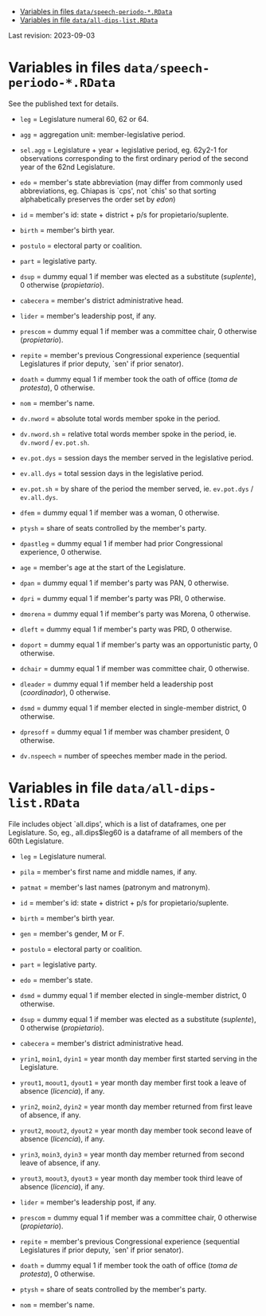 - [Variables in files `data/speech-periodo-*.RData`](#orgbd06b0d)
- [Variables in file `data/all-dips-list.RData`](#org02a896b)

Last revision: 2023-09-03


<a id="orgbd06b0d"></a>

# Variables in files `data/speech-periodo-*.RData`

See the published text for details.

-   `leg` = Legislature numeral 60, 62 or 64.
-   `agg` = aggregation unit: member-legislative period.
-   `sel.agg` = Legislature + year + legislative period, eg. 62y2-1 for observations corresponding to the first ordinary period of the second year of the 62nd Legislature.

-   `edo` = member's state abbreviation (may differ from commonly used abbreviations, eg. Chiapas is \`cps', not \`chis' so that sorting alphabetically preserves the order set by *edon*)
-   `id` = member's id: state + district + p/s for propietario/suplente.
-   `birth` = member's birth year.
-   `postulo` = electoral party or coalition.
-   `part` = legislative party.
-   `dsup` = dummy equal 1 if member was elected as a substitute (*suplente*), 0 otherwise (*propietario*).
-   `cabecera` = member's district administrative head.
-   `lider` = member's leadership post, if any.
-   `prescom` = dummy equal 1 if member was a committee chair, 0 otherwise (*propietario*).
-   `repite` = member's previous Congressional experience (sequential Legislatures if prior deputy, \`sen' if prior senator).
-   `doath` = dummy equal 1 if member took the oath of office (*toma de protesta*), 0 otherwise.
-   `nom` = member's name.
-   `dv.nword` = absolute total words member spoke in the period.
-   `dv.nword.sh` = relative total words member spoke in the period, ie. `dv.nword` / `ev.pot.sh`.
-   `ev.pot.dys` = session days the member served in the legislative period.
-   `ev.all.dys` = total session days in the legislative period.
-   `ev.pot.sh` = by share of the period the member served, ie. `ev.pot.dys` / `ev.all.dys`.
-   `dfem` = dummy equal 1 if member was a woman, 0 otherwise.
-   `ptysh` = share of seats controlled by the member's party.
-   `dpastleg` = dummy equal 1 if member had prior Congressional experience, 0 otherwise.
-   `age` = member's age at the start of the Legislature.
-   `dpan` = dummy equal 1 if member's party was PAN, 0 otherwise.
-   `dpri` = dummy equal 1 if member's party was PRI, 0 otherwise.
-   `dmorena` = dummy equal 1 if member's party was Morena, 0 otherwise.
-   `dleft` = dummy equal 1 if member's party was PRD, 0 otherwise.
-   `doport` = dummy equal 1 if member's party was an opportunistic party, 0 otherwise.

-   `dchair` = dummy equal 1 if member was committee chair, 0 otherwise.
-   `dleader` = dummy equal 1 if member held a leadership post (*coordinador*), 0 otherwise.
-   `dsmd` = dummy equal 1 if member elected in single-member district, 0 otherwise.
-   `dpresoff` = dummy equal 1 if member was chamber president, 0 otherwise.
-   `dv.nspeech` = number of speeches member made in the period.


<a id="org02a896b"></a>

# Variables in file `data/all-dips-list.RData`

File includes object \`all.dips', which is a list of dataframes, one per Legislature. So, eg., all.dips$leg60 is a dataframe of all members of the 60th Legislature.

-   `leg` = Legislature numeral.

-   `pila` = member's first name and middle names, if any.
-   `patmat` = member's last names (patronym and matronym).
-   `id` = member's id: state + district + p/s for propietario/suplente.
-   `birth` = member's birth year.
-   `gen` = member's gender, M or F.
-   `postulo` = electoral party or coalition.
-   `part` = legislative party.
-   `edo` = member's state.
-   `dsmd` = dummy equal 1 if member elected in single-member district, 0 otherwise.
-   `dsup` = dummy equal 1 if member was elected as a substitute (*suplente*), 0 otherwise (*propietario*).
-   `cabecera` = member's district administrative head.
-   `yrin1`, `moin1`, `dyin1` = year month day member first started serving in the Legislature.
-   `yrout1`, `moout1`, `dyout1` = year month day member first took a leave of absence (*licencia*), if any.
-   `yrin2`, `moin2`, `dyin2` = year month day member returned from first leave of absence, if any.
-   `yrout2`, `moout2`, `dyout2` = year month day member took second leave of absence (*licencia*), if any.
-   `yrin3`, `moin3`, `dyin3` = year month day member returned from second leave of absence, if any.
-   `yrout3`, `moout3`, `dyout3` = year month day member took third leave of absence (*licencia*), if any.
-   `lider` = member's leadership post, if any.
-   `prescom` = dummy equal 1 if member was a committee chair, 0 otherwise (*propietario*).
-   `repite` = member's previous Congressional experience (sequential Legislatures if prior deputy, \`sen' if prior senator).
-   `doath` = dummy equal 1 if member took the oath of office (*toma de protesta*), 0 otherwise.
-   `ptysh` = share of seats controlled by the member's party.
-   `nom` = member's name.
